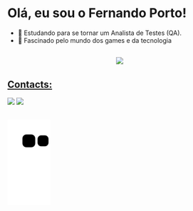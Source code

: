 <h1>Olá, eu sou o Fernando Porto! </h1>


- 🌱 Estudando para se tornar um Analista de Testes (QA).
- 👾 Fascinado pelo mundo dos games e da tecnologia



##
<div align="center">
  <a href="https://github.com/fernandoportodev">
  <img height="180em" src="https://github-readme-stats.vercel.app/api?username=fernandoportodev&show_icons=true&theme=highcontrast&include_all_commits=true&count_private=true"/>
</div>
<!--   <h2> Skills: </h2>
<!--  <div style="display: inline_block"><br>
   <img align="center" alt="Fer-NodeJS" src="https://img.shields.io/badge/Node.js-43853D?style=for-the-badge&logo=node.js&logoColor=white">
   <img align="center" alt="Fer-MySQL"  src="https://img.shields.io/badge/MySQL-00000F?style=for-the-badge&logo=mysql&logoColor=white">
   <img align="center" alt="Fer-JavaScript" src="https://img.shields.io/badge/JavaScript-F7DF1E?style=for-the-badge&logo=javascript&logoColor=black">
   <img align="center" alt="Fer-Java" src="https://img.shields.io/badge/Java-ED8B00?style=for-the-badge&logo=java&logoColor=white">

 </div> -->
  
 ##
  <h2> Contacts: </h2>
  <div>
    <a href="https://www.linkedin.com/in/fernando-porto-jr/" target="_blank"><img src="https://img.shields.io/badge/LinkedIn-0077B5?style=for-the-badge&logo=linkedin&logoColor=white" target="_blank"></a>
    <a href = "mailto:fernandogomes143@gmail.com"><img src="https://img.shields.io/badge/-Gmail-%23333?style=for-the-badge&logo=gmail&logoColor=white" target="_blank"></a>
  </div>
  
  ##
  ![Snake animation](https://github.com/fernandoportodev/fernandoportodev/blob/output/github-contribution-grid-snake.svg)
